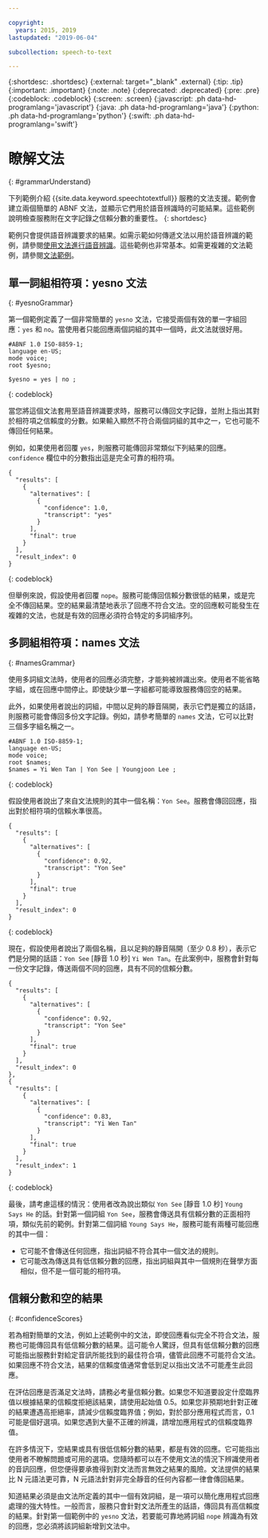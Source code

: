 ```yaml
---

copyright:
  years: 2015, 2019
lastupdated: "2019-06-04"

subcollection: speech-to-text

---
```


{:shortdesc: .shortdesc}
{:external: target="_blank" .external}
{:tip: .tip}
{:important: .important}
{:note: .note}
{:deprecated: .deprecated}
{:pre: .pre}
{:codeblock: .codeblock}
{:screen: .screen}
{:javascript: .ph data-hd-programlang='javascript'}
{:java: .ph data-hd-programlang='java'}
{:python: .ph data-hd-programlang='python'}
{:swift: .ph data-hd-programlang='swift'}

# 瞭解文法
{: #grammarUnderstand}

下列範例介紹 {{site.data.keyword.speechtotextfull}} 服務的文法支援。範例會建立兩個簡單的 ABNF 文法，並顯示它們用於語音辨識時的可能結果。這些範例說明檢查服務附在文字記錄之信賴分數的重要性。
{: shortdesc}

範例只會提供語音辨識要求的結果。如需示範如何傳遞文法以用於語音辨識的範例，請參閱[使用文法進行語音辨識](/docs/services/speech-to-text?topic=speech-to-text-grammarUse)。這些範例也非常基本。如需更複雜的文法範例，請參閱[文法範例](/docs/services/speech-to-text?topic=speech-to-text-grammarExamples)。

## 單一詞組相符項：yesno 文法
{: #yesnoGrammar}

第一個範例定義了一個非常簡單的 `yesno` 文法，它接受兩個有效的單一字組回應：`yes` 和 `no`。當使用者只能回應兩個詞組的其中一個時，此文法就很好用。

```
#ABNF 1.0 ISO-8859-1;
language en-US;
mode voice;
root $yesno;

$yesno = yes | no ;
```
{: codeblock}

當您將這個文法套用至語音辨識要求時，服務可以傳回文字記錄，並附上指出其對於相符項之信賴度的分數。如果輸入顯然不符合兩個詞組的其中之一，它也可能不傳回任何結果。

例如，如果使用者回覆 `yes`，則服務可能傳回非常類似下列結果的回應。`confidence` 欄位中的分數指出這是完全可靠的相符項。

```
{
  "results": [
    {
      "alternatives": [
        {
          "confidence": 1.0,
          "transcript": "yes"
        }
      ],
      "final": true
    }
  ],
  "result_index": 0
}
```
{: codeblock}

但舉例來說，假設使用者回覆 `nope`。服務可能傳回信賴分數很低的結果，或是完全不傳回結果。空的結果最清楚地表示了回應不符合文法。空的回應較可能發生在複雜的文法，也就是有效的回應必須符合特定的多詞組序列。

## 多詞組相符項：names 文法
{: #namesGrammar}

使用多詞組文法時，使用者的回應必須完整，才能夠被辨識出來。使用者不能省略字組，或在回應中間停止。即使缺少單一字組都可能導致服務傳回空的結果。

此外，如果使用者說出的詞組，中間以足夠的靜音隔開，表示它們是獨立的話語，則服務可能會傳回多份文字記錄。例如，請參考簡單的 `names` 文法，它可以比對三個多字組名稱之一。

```
#ABNF 1.0 ISO-8859-1;
language en-US;
mode voice;
root $names;
$names = Yi Wen Tan | Yon See | Youngjoon Lee ;
```
{: codeblock}

假設使用者說出了來自文法規則的其中一個名稱：`Yon See`。服務會傳回回應，指出對於相符項的信賴水準很高。

```
{
  "results": [
    {
      "alternatives": [
        {
          "confidence": 0.92,
          "transcript": "Yon See"
        }
      ],
      "final": true
    }
  ],
  "result_index": 0
}
```
{: codeblock}

現在，假設使用者說出了兩個名稱，且以足夠的靜音隔開（至少 0.8 秒），表示它們是分開的話語：`Yon See` [靜音 1.0 秒] `Yi Wen Tan`。在此案例中，服務會針對每一份文字記錄，傳送兩個不同的回應，具有不同的信賴分數。

```
{
  "results": [
    {
      "alternatives": [
        {
          "confidence": 0.92,
          "transcript": "Yon See"
        }
      ],
      "final": true
    }
  ],
  "result_index": 0
},
{
  "results": [
    {
      "alternatives": [
        {
          "confidence": 0.83,
          "transcript": "Yi Wen Tan"
        }
      ],
      "final": true
    }
  ],
  "result_index": 1
}
```
{: codeblock}

最後，請考慮這樣的情況：使用者改為說出類似 `Yon See` [靜音 1.0 秒] `Young Says He` 的話。針對第一個詞組 `Yon See`，服務會傳送具有信賴分數的正面相符項，類似先前的範例。針對第二個詞組 `Young Says He`，服務可能有兩種可能回應的其中一個：

-   它可能不會傳送任何回應，指出詞組不符合其中一個文法的規則。
-   它可能改為傳送具有低信賴分數的回應，指出詞組與其中一個規則在聲學方面相似，但不是一個可能的相符項。

## 信賴分數和空的結果
{: #confidenceScores}

若為相對簡單的文法，例如上述範例中的文法，即使回應看似完全不符合文法，服務也可能傳回具有低信賴分數的結果。這可能令人驚訝，但具有低信賴分數的回應可能指出服務針對給定音訊所能找到的最佳符合項，儘管此回應不可能符合文法。如果回應不符合文法，結果的信賴度值通常會低到足以指出文法不可能產生此回應。

在評估回應是否滿足文法時，請務必考量信賴分數。如果您不知道要設定什麼臨界值以根據結果的信賴度拒絕該結果，請使用起始值 0.5。如果您非預期地針對正確的結果遭遇高拒絕率，請減少信賴度臨界值；例如，對於部分應用程式而言，0.1 可能是個好選項。如果您遇到大量不正確的辨識，請增加應用程式的信賴度臨界值。

在許多情況下，空結果或具有很低信賴分數的結果，都是有效的回應。它可能指出使用者不瞭解問題或可用的選項。您隨時都可以在不使用文法的情況下辨識使用者的音訊回應，但您便得要承擔得到對文法而言無效之結果的風險。文法提供的結果比 N 元語法更可靠，N 元語法針對非完全靜音的任何內容都一律會傳回結果。

知道結果必須是由文法所定義的其中一個有效詞組，是一項可以簡化應用程式回應處理的強大特性。一般而言，服務只會針對文法所產生的話語，傳回具有高信賴度的結果。針對第一個範例中的 `yesno` 文法，若要能可靠地將詞組 `nope` 辨識為有效的回應，您必須將該詞組新增到文法中。
